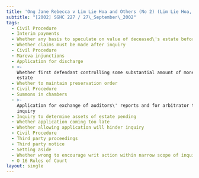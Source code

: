 ```yaml
---
title: 'Ong Jane Rebecca v Lim Lie Hoa and Others (No 2) (Lim Lie Hoa, Third Party)'
subtitle: "[2002] SGHC 227 / 27\_September\_2002"
tags:
  - Civil Procedure
  - Interim payments
  - Whether any basis to speculate on value of deceased\'s estate before inquiry
  - Whether claims must be made after inquiry
  - Civil Procedure
  - Mareva injunctions
  - Application for discharge
  - >-
    Whether first defendant controlling some substantial amount of money in
    estate
  - Whether to maintain preservation order
  - Civil Procedure
  - Summons in chambers
  - >-
    Application for exchange of auditors\' reports and for arbitrator to conduct
    inquiry
  - Inquiry to determine assets of estate pending
  - Whether application coming too late
  - Whether allowing application will hinder inquiry
  - Civil Procedure
  - Third party proceedings
  - Third party notice
  - Setting aside
  - Whether wrong to encourage writ action within narrow scope of inquiry
  - O 16 Rules of Court
layout: single
---
```


